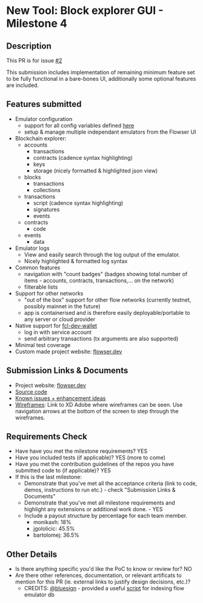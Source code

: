 # New Tool: Block explorer GUI  - Milestone 4


## Description

This PR is for issue [#2](https://github.com/onflow/flip-fest/issues/2)

This submission includes implementation of remaining minimum feature set to be fully functional in a bare-bones UI, additionally some optional features are included.

## Features submitted
- Emulator configuration
  - support for all config variables defined [here](https://github.com/onflow/flow-emulator#configuration)
  - setup & manage multiple independant emulators from the Flowser UI
- Blockchain explorer:
  - accounts 
    - transactions
    - contracts (cadence syntax highlighting)
    - keys
    - storage (nicely formatted & highlighted json view)
  - blocks
    - transactions
    - collections
  - transactions
    - script (cadence syntax highlighting)
    - signatures
    - events
  - contracts
    - code
  - events
    - data
- Emulator logs
    - View and easily search through the log output of the emulator.
    - Nicely highlighted & formatted log syntax
- Common features
  - navigation with "count badges" (badges showing total number of items - accounts, contracts, transactions,... on the network)
  - filterable lists
- Support for other networks
  - "out of the box" support for other flow networks (currently testnet, possibly mainnet in the future)
  - app is containerised and is therefore easily deployable/portable to any server or cloud provider
- Native support for [fcl-dev-wallet](https://github.com/onflow/fcl-dev-wallet)
  - log in with service account
  - send arbitrary transactions (tx arguments are also supported)
- Minimal test coverage
- Custom made project website: [flowser.dev](https://bartolomej.github.io/flowser)

## Submission Links & Documents

- Project website: [flowser.dev](https://bartolomej.github.io/flowser)
- [Source code](https://github.com/bartolomej/flowser)
- [Known issues + enhancement ideas](https://github.com/bartolomej/flowser/issues)
- [Wireframes](https://xd.adobe.com/view/819fdc90-8c90-4464-a971-dfadb2223b5d-d4cc/specs/): Link to XD Adobe where wireframes can be seen. Use navigation arrows at the bottom of the screen to step through the wireframes.


## Requirements Check

- Have have you met the milestone requirements? YES
- Have you included tests (if applicable)? YES (more to come)
- Have you met the contribution guidelines of the repos you have submitted code to (if applicable)? YES
- If this is the last milestone:
    - Demonstrate that you've met all the acceptance criteria (link to code, demos, instructions to run etc.) - check "Submission Links & Documents"
    - Demonstrate that you've met all milestone requirements and highlight any extensions or additional work done. - YES
    - Include a payout structure by percentage for each team member. 
      -  monikaxh: 18%
      -  jgololicic: 45.5%
      -  bartolomej: 36.5%

## Other Details

- Is there anything specific you'd like the PoC to know or review for? NO
- Are there other references, documentation, or relevant artificats to mention for this PR (ie. external links to justify design decisions, etc.)?
  - CREDITS: [@bluesign](https://github.com/bluesign) - provided a useful [script](https://gist.github.com/bluesign/df24b31a61bf4cd11f88efb6edd78925) for indexing flow emulator db